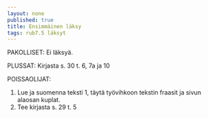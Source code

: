 ```yaml
---
layout: none
published: true
title: Ensimmäinen läksy
tags: rub7.5 läksyt
---
```

PAKOLLISET:
Ei läksyä. 

PLUSSAT:
Kirjasta s. 30 t. 6, 7a ja 10

POISSAOLIJAT:
1. Lue ja suomenna teksti 1, täytä työvihkoon tekstin fraasit ja sivun alaosan kuplat.
2. Tee kirjasta s. 29 t. 5
